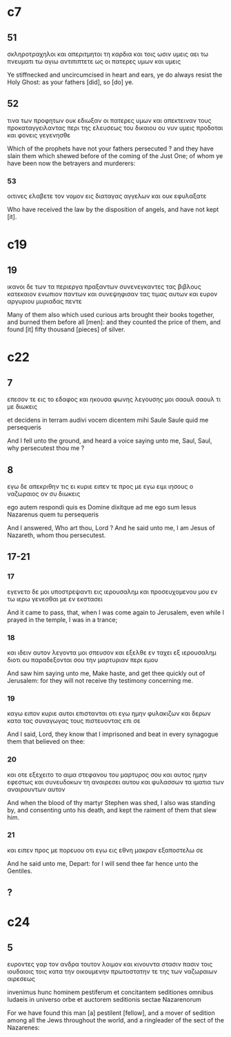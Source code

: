 # c7
## 51
σκληροτραχηλοι και απεριτμητοι τη καρδια και τοις ωσιν υμεις αει τω πνευματι τω αγιω αντιπιπτετε ως οι πατερες υμων και υμεις

Ye stiffnecked and uncircumcised in heart and ears, ye do always resist the Holy Ghost: as your fathers [did], so [do] ye.
## 52
τινα των προφητων ουκ εδιωξαν οι πατερες υμων και απεκτειναν τους προκαταγγειλαντας περι της ελευσεως του δικαιου ου νυν υμεις προδοται και φονεις γεγενησθε

Which of the prophets have not your fathers persecuted ? and they have slain them which shewed before of the coming of the Just One; of whom ye have been now the betrayers and murderers:
### 53
οιτινες ελαβετε τον νομον εις διαταγας αγγελων και ουκ εφυλαξατε

Who have received the law by the disposition of angels, and have not kept [it].
# c19
## 19
ικανοι δε των τα περιεργα πραξαντων συνενεγκαντες τας βιβλους κατεκαιον ενωπιον παντων και συνεψηφισαν τας τιμας αυτων και ευρον αργυριου μυριαδας πεντε

Many of them also which used curious arts brought their books together, and burned them before all [men]: and they counted the price of them, and found [it] fifty thousand [pieces] of silver.
# c22
## 7
επεσον τε εις το εδαφος και ηκουσα φωνης λεγουσης μοι σαουλ σαουλ τι με διωκεις

et decidens in terram audivi vocem dicentem mihi Saule Saule quid me persequeris

And I fell unto the ground, and heard a voice saying unto me, Saul, Saul, why persecutest thou me ?
## 8
εγω δε απεκριθην τις ει κυριε ειπεν τε προς με εγω ειμι ιησους ο ναζωραιος ον συ διωκεις

ego autem respondi quis es Domine dixitque ad me ego sum Iesus Nazarenus quem tu persequeris

And I answered, Who art thou, Lord ? And he said unto me, I am Jesus of Nazareth, whom thou persecutest.
## 17-21
### 17
εγενετο δε μοι υποστρεψαντι εις ιερουσαλημ και προσευχομενου μου εν τω ιερω γενεσθαι με εν εκστασει

And it came to pass, that, when I was come again to Jerusalem, even while I prayed in the temple, I was in a trance;
### 18
και ιδειν αυτον λεγοντα μοι σπευσον και εξελθε εν ταχει εξ ιερουσαλημ διοτι ου παραδεξονται σου την μαρτυριαν περι εμου

And saw him saying unto me, Make haste, and get thee quickly out of Jerusalem: for they will not receive thy testimony concerning me.
### 19
καγω ειπον κυριε αυτοι επιστανται οτι εγω ημην φυλακιζων και δερων κατα τας συναγωγας τους πιστευοντας επι σε

And I said, Lord, they know that I imprisoned and beat in every synagogue them that believed on thee:
### 20
και οτε εξεχειτο το αιμα στεφανου του μαρτυρος σου και αυτος ημην εφεστως και συνευδοκων τη αναιρεσει αυτου και φυλασσων τα ιματια των αναιρουντων αυτον

And when the blood of thy martyr Stephen was shed, I also was standing by, and consenting unto his death, and kept the raiment of them that slew him.
### 21
και ειπεν προς με πορευου οτι εγω εις εθνη μακραν εξαποστελω σε

And he said unto me, Depart: for I will send thee far hence unto the Gentiles.
## ?
# c24

## 5
ευροντες γαρ τον ανδρα τουτον λοιμον και κινουντα στασιν πασιν τοις ιουδαιοις τοις κατα την οικουμενην πρωτοστατην τε της των ναζωραιων αιρεσεως

invenimus hunc hominem pestiferum et concitantem seditiones omnibus Iudaeis in universo orbe et auctorem seditionis sectae Nazarenorum

For we have found this man [a] pestilent [fellow], and a mover of sedition among all the Jews throughout the world, and a ringleader of the sect of the Nazarenes: